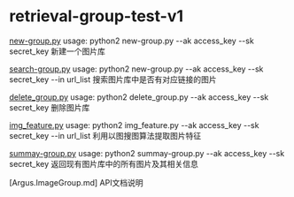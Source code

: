 # retrieval-group-test-v1
[new-group.py](./new_group.py)
usage: python2 new-group.py --ak access_key --sk secret_key
新建一个图片库

[search-group.py](./search_group.py)
usage: python2 new-group.py --ak access_key --sk secret_key --in url_list
搜索图片库中是否有对应链接的图片

[delete_group.py](./delete_group.py)
usage: python2 delete_group.py --ak access_key --sk secret_key
删除图片库

[img_feature.py](./img_feature.py)
usage: python2 img_feature.py --ak access_key --sk secret_key --in url_list
利用以图搜图算法提取图片特征

[summay-group.py](./summary_group.py)
usage: python2 summay-group.py --ak access_key --sk secret_key
返回现有图片库中的所有图片及其相关信息

[Argus.ImageGroup.md]
API文档说明



